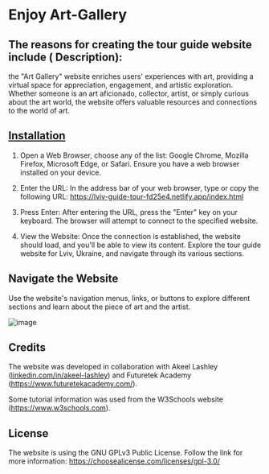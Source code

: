 # Enjoy Art-Gallery
## The reasons for creating the tour guide website include ( Description):
the "Art Gallery" website enriches users' experiences with art, providing a virtual space for appreciation, engagement, and artistic exploration. Whether someone is an art aficionado, collector, artist, or simply curious about the art world, the website offers valuable resources and connections to the world of art.
## [Installation](#installation)
1. Open a Web Browser, choose any of the list: Google Chrome, Mozilla Firefox, Microsoft Edge, or Safari. Ensure you have a web browser installed on your device.

2. Enter the URL: In the address bar of your web browser, type or copy the following URL: https://lviv-guide-tour-fd25e4.netlify.app/index.html

3. Press Enter: After entering the URL, press the "Enter" key on your keyboard. The browser will attempt to connect to the specified website.

4. View the Website: Once the connection is established, the website should load, and you'll be able to view its content. Explore the tour guide website for Lviv, Ukraine, and navigate through its various sections.

## Navigate the Website
Use the website's navigation menus, links, or buttons to explore different sections and learn about the piece of art and the artist. 

![image](https://github.com/IvannaY-1/Art-Gallery/assets/140416055/90b62f48-0569-4f2d-aba4-c2185d6b98ac)

## Credits
The website was developed in collaboration with Akeel Lashley ([linkedin.com/in/akeel-lashley](https://www.linkedin.com/in/akeel-lashley/overlay/contact-info/#:~:text=linkedin.com/in/akeel%2Dlashley)) and Futuretek Academy (https://www.futuretekacademy.com/). 

Some tutorial information was used from the W3Schools website (https://www.w3schools.com). 

## License
The website is using the GNU GPLv3 Public License.
Follow the link for more information: https://choosealicense.com/licenses/gpl-3.0/


